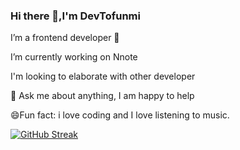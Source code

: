 ### Hi there 👋,I'm DevTofunmi

 I’m a frontend developer 🥰
 
 
 I’m currently working on Nnote
 
 
 I'm looking to elaborate with other developer

 💬 Ask me about anything, I am happy to help
 
 
 😄Fun fact: i love coding and  I love listening to music.


[![GitHub Streak](https://streak-stats.demolab.com?user=devtofunmi&theme=dark&border_radius=5)](https://git.io/streak-stats)

